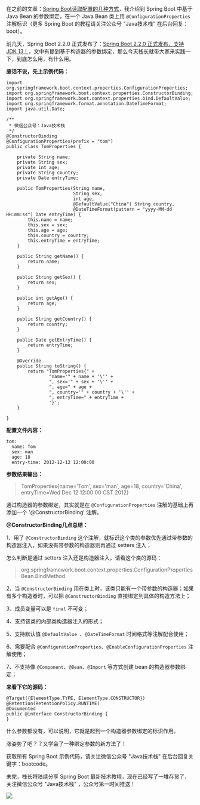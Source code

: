 在之前的文章：[Spring Boot读取配置的几种方式](https://mp.weixin.qq.com/s/aen2PIh0ut-BSHad-Bw7hg)，我介绍到 Spring Boot 中基于 Java Bean 的参数绑定，在一个 Java Bean 类上用 `@ConfigurationProperties` 注解标识（更多 Spring Boot 的教程请关注公众号 "Java技术栈" 在后台回复：boot）。

前几天，Spring Boot 2.2.0 正式发布了：[Spring Boot 2.2.0 正式发布，支持 JDK 13！](https://mp.weixin.qq.com/s/3TF6ooiW3JUzSGeAiQ9m8g)，文中有提到基于构造器的参数绑定，那么今天栈长就带大家来实践一下，到底怎么用，有什么用。

**废话不说，先上示例代码：**

```
import org.springframework.boot.context.properties.ConfigurationProperties;
import org.springframework.boot.context.properties.ConstructorBinding;
import org.springframework.boot.context.properties.bind.DefaultValue;
import org.springframework.format.annotation.DateTimeFormat;
import java.util.Date;

/**
 * 微信公众号：Java技术栈
 */
@ConstructorBinding
@ConfigurationProperties(prefix = "tom")
public class TomProperties {

    private String name;
    private String sex;
    private int age;
    private String country;
    private Date entryTime;

    public TomProperties(String name,
                         String sex,
                         int age,
                         @DefaultValue("China") String country,
                         @DateTimeFormat(pattern = "yyyy-MM-dd HH:mm:ss") Date entryTime) {
        this.name = name;
        this.sex = sex;
        this.age = age;
        this.country = country;
        this.entryTime = entryTime;
    }

    public String getName() {
        return name;
    }

    public String getSex() {
        return sex;
    }

    public int getAge() {
        return age;
    }

    public String getCountry() {
        return country;
    }

    public Date getEntryTime() {
        return entryTime;
    }

    @Override
    public String toString() {
        return "TomProperties{" +
                "name='" + name + '\'' +
                ", sex='" + sex + '\'' +
                ", age=" + age +
                ", country='" + country + '\'' +
                ", entryTime=" + entryTime +
                '}';
    }

}
```

**配置文件内容：**

```
tom:
  name: Tom
  sex: man
  age: 18
  entry-time: 2012-12-12 12:00:00
```

**参数结果输出：**

> TomProperties{name='Tom', sex='man', age=18, country='China', entryTime=Wed Dec 12 12:00:00 CST 2012}

通过构造器的参数绑定，其实就是在 `@ConfigurationProperties` 注解的基础上再添加一个 '@ConstructorBinding' 注解。

**@ConstructorBinding几点总结：**

1、用了 `@ConstructorBinding` 这个注解，就标识这个类的参数优先通过带参数的构造器注入，如果没有带参数的构造器则再通过  setters  注入；

怎么判断是通过 setters 注入还是构造器注入，请看这个类的源码：

> org.springframework.boot.context.properties.ConfigurationPropertiesBean.BindMethod

2、当 `@ConstructorBinding` 用在类上时，该类只能有一个带参数的构造器；如果有多个构造器时，可以把 `@ConstructorBinding` 直接绑定到具体的构造方法上；

3、成员变量可以是 `final` 不可变；

4、支持该类的内部类构造器注入的形式；

5、支持默认值 `@DefaultValue `、`@DateTimeFormat` 时间格式等注解配合使用；

6、需要配合 `@ConfigurationProperties`、`@EnableConfigurationProperties` 注解使用；

7、不支持像 `@Component`、`@Bean`、`@Import` 等方式创建 bean 的构造器参数绑定；

**来看下它的源码：**

```
@Target({ElementType.TYPE, ElementType.CONSTRUCTOR})
@Retention(RetentionPolicy.RUNTIME)
@Documented
public @interface ConstructorBinding {
}
```

什么参数都没有，可以说明，它就是起到一个构造器参数绑定的标识作用。

涨姿势了吧？？又学会了一种绑定参数的新方法了！

获取所有 Spring Boot 示例代码，请关注微信公众号 "Java技术栈" 在后台回复关键字：bootcode。

未完，栈长将陆续分享 Spring Boot 最新技术教程，现在已经写了一堆存货了，关注微信公众号 "Java技术栈" ，公众号第一时间推送！

![](http://img.javastack.cn/wx_search_javastack.png)